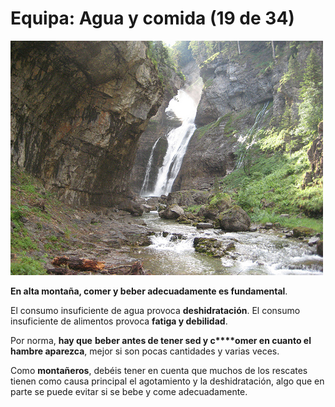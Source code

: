 # Equipa: Agua y comida (19 de 34)

![Equipa: agua y comida](img/3925429077_f22bee5125.jpg)

**En alta montaña, comer y beber adecuadamente es fundamental**.

El consumo insuficiente de agua provoca **deshidratación**. El consumo insuficiente de alimentos provoca **fatiga y debilidad**.

Por norma, **hay que** **beber antes de tener sed y c****omer en cuanto el hambre aparezca**, mejor si son pocas cantidades y varias veces.

Como **montañeros**, debéis tener en cuenta que muchos de los rescates tienen como causa principal el agotamiento y la deshidratación, algo que en parte se puede evitar si se bebe y come adecuadamente.


